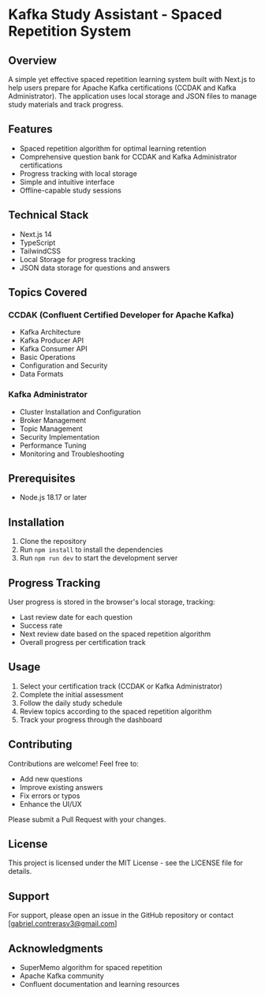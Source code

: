 # Kafka Study Assistant - Spaced Repetition System

## Overview
A simple yet effective spaced repetition learning system built with Next.js to help users prepare for Apache Kafka certifications (CCDAK and Kafka Administrator). The application uses local storage and JSON files to manage study materials and track progress.

## Features
- Spaced repetition algorithm for optimal learning retention
- Comprehensive question bank for CCDAK and Kafka Administrator certifications
- Progress tracking with local storage
- Simple and intuitive interface
- Offline-capable study sessions

## Technical Stack
- Next.js 14
- TypeScript
- TailwindCSS
- Local Storage for progress tracking
- JSON data storage for questions and answers

## Topics Covered
### CCDAK (Confluent Certified Developer for Apache Kafka)
- Kafka Architecture
- Kafka Producer API
- Kafka Consumer API
- Basic Operations
- Configuration and Security
- Data Formats

### Kafka Administrator
- Cluster Installation and Configuration
- Broker Management
- Topic Management
- Security Implementation
- Performance Tuning
- Monitoring and Troubleshooting

## Prerequisites
- Node.js 18.17 or later

## Installation
1. Clone the repository
2. Run `npm install` to install the dependencies
3. Run `npm run dev` to start the development server

## Progress Tracking
User progress is stored in the browser's local storage, tracking:
- Last review date for each question
- Success rate
- Next review date based on the spaced repetition algorithm
- Overall progress per certification track

## Usage
1. Select your certification track (CCDAK or Kafka Administrator)
2. Complete the initial assessment
3. Follow the daily study schedule
4. Review topics according to the spaced repetition algorithm
5. Track your progress through the dashboard

## Contributing
Contributions are welcome! Feel free to:
- Add new questions
- Improve existing answers
- Fix errors or typos
- Enhance the UI/UX

Please submit a Pull Request with your changes.

## License
This project is licensed under the MIT License - see the LICENSE file for details.

## Support
For support, please open an issue in the GitHub repository or contact [gabriel.contrerasv3@gmail.com]

## Acknowledgments
- SuperMemo algorithm for spaced repetition
- Apache Kafka community
- Confluent documentation and learning resources
